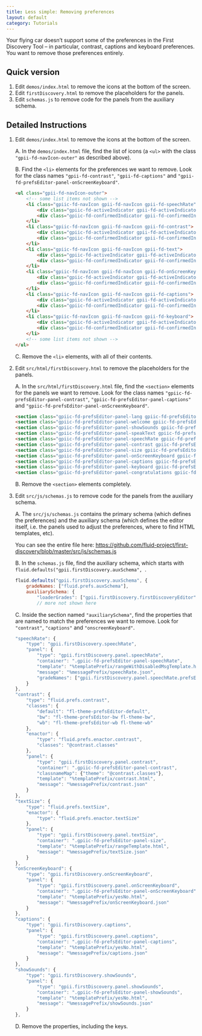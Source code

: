 ```yaml
---
title: Less simple: Removing preferences
layout: default
category: Tutorials
---
```


Your flying car doesn’t support some of the preferences in the First Discovery Tool – in particular, contrast, captions and keyboard preferences. You want to remove those preferences entirely.
## Quick version
1. Edit `demos/index.html` to remove the icons at the bottom of the screen.
2. Edit `firstDiscovery.html` to remove the placeholders for the panels.
3. Edit `schemas.js` to remove code for the panels from the auxiliary schema.

## Detailed Instructions

1. Edit `demos/index.html` to remove the icons at the bottom of the screen.

    A. In the `demos/index.html` file, find the list of icons (a `<ul>` with the class `"gpii-fd-navIcon-outer"`  as described above).

    B. Find the `<li>` elements for the preferences we want to remove. Look for the class names `"gpii-fd-contrast"`, `"gpii-fd-captions"` and `"gpii-fd-prefsEditor-panel-onScreenKeyboard"`.

    ```html
    <ul class="gpii-fd-navIcon-outer">
        <!-- some list items not shown -->
        <li class="gpiic-fd-navIcon gpii-fd-navIcon gpii-fd-speechRate">
            <div class="gpiic-fd-activeIndicator gpii-fd-activeIndicator"></div>
            <div class="gpiic-fd-confirmedIndicator gpii-fd-confirmedIndicator"></div>
        </li>
        <li class="gpiic-fd-navIcon gpii-fd-navIcon gpii-fd-contrast">
            <div class="gpiic-fd-activeIndicator gpii-fd-activeIndicator"></div>
            <div class="gpiic-fd-confirmedIndicator gpii-fd-confirmedIndicator"></div>
        </li>
        <li class="gpiic-fd-navIcon gpii-fd-navIcon gpii-fd-text">
            <div class="gpiic-fd-activeIndicator gpii-fd-activeIndicator"></div>
            <div class="gpiic-fd-confirmedIndicator gpii-fd-confirmedIndicator"></div>
        </li>
        <li class="gpiic-fd-navIcon gpii-fd-navIcon gpii-fd-onScreenKeyboard">
            <div class="gpiic-fd-activeIndicator gpii-fd-activeIndicator"></div>
            <div class="gpiic-fd-confirmedIndicator gpii-fd-confirmedIndicator"></div>
        </li>
        <li class="gpiic-fd-navIcon gpii-fd-navIcon gpii-fd-captions">
            <div class="gpiic-fd-activeIndicator gpii-fd-activeIndicator"></div>
            <div class="gpiic-fd-confirmedIndicator gpii-fd-confirmedIndicator"></div>
        </li>
        <li class="gpiic-fd-navIcon gpii-fd-navIcon gpii-fd-keyboard">
            <div class="gpiic-fd-activeIndicator gpii-fd-activeIndicator"></div>
            <div class="gpiic-fd-confirmedIndicator gpii-fd-confirmedIndicator"></div>
        </li>
        <!-- some list items not shown -->
    </ul>
    ```

    C. Remove the `<li>` elements, with all of their contents.

2. Edit `src/html/firstDiscovery.html` to remove the placeholders for the panels.

    A. In the `src/html/firstDiscovery.html` file, find the `<section>` elements for the panels we want to remove. Look for the class names `"gpiic-fd-prefsEditor-panel-contrast"`, `"gpiic-fd-prefsEditor-panel-captions"` and `"gpiic-fd-prefsEditor-panel-onScreenKeyboard"`.

    ```html
    <section class="gpiic-fd-prefsEditor-panel-lang gpiic-fd-prefsEditor-panel gpii-fd-prefsEditor-panel-lang gpii-fd-main"></section>
    <section class="gpiic-fd-prefsEditor-panel-welcome gpiic-fd-prefsEditor-panel gpii-fd-prefsEditor-panel-welcome gpii-fd-main"></section>
    <section class="gpiic-fd-prefsEditor-panel-showSounds gpiic-fd-prefsEditor-panel gpii-fd-prefsEditor-panel-showSounds gpii-fd-main"></section>
    <section class="gpiic-fd-prefsEditor-panel-speakText gpiic-fd-prefsEditor-panel gpii-fd-prefsEditor-panel-speakText gpii-fd-main"></section>
    <section class="gpiic-fd-prefsEditor-panel-speechRate gpiic-fd-prefsEditor-panel gpii-fd-prefsEditor-panel-speechRate gpii-fd-main"></section>
    <section class="gpiic-fd-prefsEditor-panel-contrast gpiic-fd-prefsEditor-panel gpii-fd-prefsEditor-panel-contrast gpii-fd-main"></section>
    <section class="gpiic-fd-prefsEditor-panel-size gpiic-fd-prefsEditor-panel gpii-fd-prefsEditor-panel-size gpii-fd-main"></section>
    <section class="gpiic-fd-prefsEditor-panel-onScreenKeyboard gpiic-fd-prefsEditor-panel gpii-fd-prefsEditor-panel-onScreenKeyboard gpii-fd-main"></section>
    <section class="gpiic-fd-prefsEditor-panel-captions gpiic-fd-prefsEditor-panel gpii-fd-prefsEditor-panel-captions gpii-fd-main"></section>
    <section class="gpiic-fd-prefsEditor-panel-keyboard gpiic-fd-prefsEditor-panel gpii-fd-prefsEditor-panel-keyboard gpii-fd-main"></section>
    <section class="gpiic-fd-prefsEditor-panel-congratulations gpiic-fd-prefsEditor-panel gpii-fd-prefsEditor-panel-congratulations gpii-fd-main"></section>
    ```

    B. Remove the `<section>` elements completely.

3. Edit `src/js/schemas.js` to remove code for the panels from the auxiliary schema.

    A. The `src/js/schemas.js` contains the primary schema (which defines the preferences) and the auxiliary schema (which defines the editor itself, i.e. the panels used to adjust the preferences, where to find HTML templates, etc).

    You can see the entire file here: https://github.com/fluid-project/first-discovery/blob/master/src/js/schemas.js

    B. In the `schemas.js` file, find the auxiliary schema, which starts with `fluid.defaults("gpii.firstDiscovery.auxSchema", `.

    ```javascript
    fluid.defaults("gpii.firstDiscovery.auxSchema", {
        gradeNames: ["fluid.prefs.auxSchema"],
        auxiliarySchema: {
            "loaderGrades": ["gpii.firstDiscovery.firstDiscoveryEditor"],
            // more not shown here
    ```

    C. Inside the section named `"auxiliarySchema"`, find the properties that are named to match the preferences we want to remove. Look for `"contrast"`, `"captions"` and `"onscreenKeyboard"`.

    ```javascript
    "speechRate": {
        "type": "gpii.firstDiscovery.speechRate",
        "panel": {
            "type": "gpii.firstDiscovery.panel.speechRate",
            "container": ".gpiic-fd-prefsEditor-panel-speechRate",
            "template": "%templatePrefix/rangeWithDisabledMsgTemplate.html",
            "message": "%messagePrefix/speechRate.json",
            "gradeNames": ["gpii.firstDiscovery.panel.speechRate.prefsEditorConnection"]
        }
    },
    "contrast": {
        "type": "fluid.prefs.contrast",
        "classes": {
            "default": "fl-theme-prefsEditor-default",
            "bw": "fl-theme-prefsEditor-bw fl-theme-bw",
            "wb": "fl-theme-prefsEditor-wb fl-theme-wb"
        },
        "enactor": {
            "type": "fluid.prefs.enactor.contrast",
            "classes": "@contrast.classes"
        },
        "panel": {
            "type": "gpii.firstDiscovery.panel.contrast",
            "container": ".gpiic-fd-prefsEditor-panel-contrast",
            "classnameMap": {"theme": "@contrast.classes"},
            "template": "%templatePrefix/contrast.html",
            "message": "%messagePrefix/contrast.json"
        }
    },
    "textSize": {
        "type": "fluid.prefs.textSize",
        "enactor": {
            "type": "fluid.prefs.enactor.textSize"
        },
        "panel": {
            "type": "gpii.firstDiscovery.panel.textSize",
            "container": ".gpiic-fd-prefsEditor-panel-size",
            "template": "%templatePrefix/rangeTemplate.html",
            "message": "%messagePrefix/textSize.json"
        }
    },
    "onScreenKeyboard": {
        "type": "gpii.firstDiscovery.onScreenKeyboard",
        "panel": {
            "type": "gpii.firstDiscovery.panel.onScreenKeyboard",
            "container": ".gpiic-fd-prefsEditor-panel-onScreenKeyboard",
            "template": "%templatePrefix/yesNo.html",
            "message": "%messagePrefix/onScreenKeyboard.json"
        }
    },
    "captions": {
        "type": "gpii.firstDiscovery.captions",
        "panel": {
            "type": "gpii.firstDiscovery.panel.captions",
            "container": ".gpiic-fd-prefsEditor-panel-captions",
            "template": "%templatePrefix/yesNo.html",
            "message": "%messagePrefix/captions.json"
        }
    },
    "showSounds": {
        "type": "gpii.firstDiscovery.showSounds",
        "panel": {
            "type": "gpii.firstDiscovery.panel.showSounds",
            "container": ".gpiic-fd-prefsEditor-panel-showSounds",
            "template": "%templatePrefix/yesNo.html",
            "message": "%messagePrefix/showSounds.json"
        }
    },
    ```
    D. Remove the properties, including the keys.


